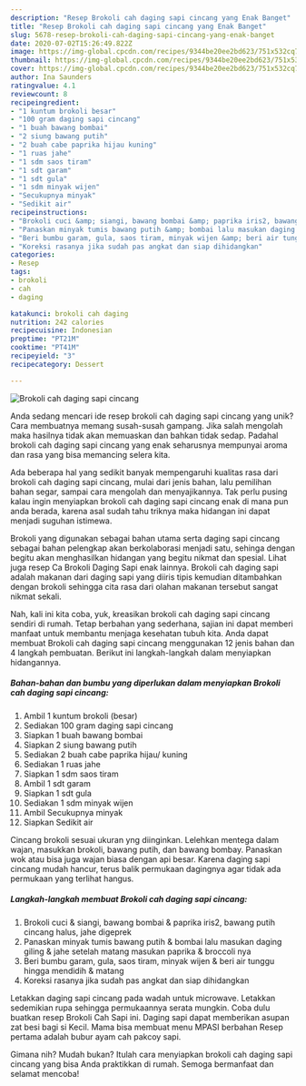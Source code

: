 ```yaml
---
description: "Resep Brokoli cah daging sapi cincang yang Enak Banget"
title: "Resep Brokoli cah daging sapi cincang yang Enak Banget"
slug: 5678-resep-brokoli-cah-daging-sapi-cincang-yang-enak-banget
date: 2020-07-02T15:26:49.822Z
image: https://img-global.cpcdn.com/recipes/9344be20ee2bd623/751x532cq70/brokoli-cah-daging-sapi-cincang-foto-resep-utama.jpg
thumbnail: https://img-global.cpcdn.com/recipes/9344be20ee2bd623/751x532cq70/brokoli-cah-daging-sapi-cincang-foto-resep-utama.jpg
cover: https://img-global.cpcdn.com/recipes/9344be20ee2bd623/751x532cq70/brokoli-cah-daging-sapi-cincang-foto-resep-utama.jpg
author: Ina Saunders
ratingvalue: 4.1
reviewcount: 8
recipeingredient:
- "1 kuntum brokoli besar"
- "100 gram daging sapi cincang"
- "1 buah bawang bombai"
- "2 siung bawang putih"
- "2 buah cabe paprika hijau kuning"
- "1 ruas jahe"
- "1 sdm saos tiram"
- "1 sdt garam"
- "1 sdt gula"
- "1 sdm minyak wijen"
- "Secukupnya minyak"
- "Sedikit air"
recipeinstructions:
- "Brokoli cuci &amp; siangi, bawang bombai &amp; paprika iris2, bawang putih cincang halus, jahe digeprek"
- "Panaskan minyak tumis bawang putih &amp; bombai lalu masukan daging giling &amp; jahe setelah matang masukan paprika &amp; broccoli nya"
- "Beri bumbu garam, gula, saos tiram, minyak wijen &amp; beri air tunggu hingga mendidih &amp; matang"
- "Koreksi rasanya jika sudah pas angkat dan siap dihidangkan"
categories:
- Resep
tags:
- brokoli
- cah
- daging

katakunci: brokoli cah daging 
nutrition: 242 calories
recipecuisine: Indonesian
preptime: "PT21M"
cooktime: "PT41M"
recipeyield: "3"
recipecategory: Dessert

---
```



![Brokoli cah daging sapi cincang](https://img-global.cpcdn.com/recipes/9344be20ee2bd623/751x532cq70/brokoli-cah-daging-sapi-cincang-foto-resep-utama.jpg)

Anda sedang mencari ide resep brokoli cah daging sapi cincang yang unik? Cara membuatnya memang susah-susah gampang. Jika salah mengolah maka hasilnya tidak akan memuaskan dan bahkan tidak sedap. Padahal brokoli cah daging sapi cincang yang enak seharusnya mempunyai aroma dan rasa yang bisa memancing selera kita.

Ada beberapa hal yang sedikit banyak mempengaruhi kualitas rasa dari brokoli cah daging sapi cincang, mulai dari jenis bahan, lalu pemilihan bahan segar, sampai cara mengolah dan menyajikannya. Tak perlu pusing kalau ingin menyiapkan brokoli cah daging sapi cincang enak di mana pun anda berada, karena asal sudah tahu triknya maka hidangan ini dapat menjadi suguhan istimewa.

Brokoli yang digunakan sebagai bahan utama serta daging sapi cincang sebagai bahan pelengkap akan berkolaborasi menjadi satu, sehinga dengan begitu akan menghasilkan hidangan yang begitu nikmat dan spesial. Lihat juga resep Ca Brokoli Daging Sapi enak lainnya. Brokoli cah daging sapi adalah makanan dari daging sapi yang diiris tipis kemudian ditambahkan dengan brokoli sehingga cita rasa dari olahan makanan tersebut sangat nikmat sekali.


Nah, kali ini kita coba, yuk, kreasikan brokoli cah daging sapi cincang sendiri di rumah. Tetap berbahan yang sederhana, sajian ini dapat memberi manfaat untuk membantu menjaga kesehatan tubuh kita. Anda dapat membuat Brokoli cah daging sapi cincang menggunakan 12 jenis bahan dan 4 langkah pembuatan. Berikut ini langkah-langkah dalam menyiapkan hidangannya.

<!--inarticleads1-->

##### Bahan-bahan dan bumbu yang diperlukan dalam menyiapkan Brokoli cah daging sapi cincang:

1. Ambil 1 kuntum brokoli (besar)
1. Sediakan 100 gram daging sapi cincang
1. Siapkan 1 buah bawang bombai
1. Siapkan 2 siung bawang putih
1. Sediakan 2 buah cabe paprika hijau/ kuning
1. Sediakan 1 ruas jahe
1. Siapkan 1 sdm saos tiram
1. Ambil 1 sdt garam
1. Siapkan 1 sdt gula
1. Sediakan 1 sdm minyak wijen
1. Ambil Secukupnya minyak
1. Siapkan Sedikit air


Cincang brokoli sesuai ukuran yng diinginkan. Lelehkan mentega dalam wajan, masukkan brokoli, bawang putih, dan bawang bombay. Panaskan wok atau bisa juga wajan biasa dengan api besar. Karena daging sapi cincang mudah hancur, terus balik permukaan dagingnya agar tidak ada permukaan yang terlihat hangus. 

<!--inarticleads2-->

##### Langkah-langkah membuat Brokoli cah daging sapi cincang:

1. Brokoli cuci &amp; siangi, bawang bombai &amp; paprika iris2, bawang putih cincang halus, jahe digeprek
1. Panaskan minyak tumis bawang putih &amp; bombai lalu masukan daging giling &amp; jahe setelah matang masukan paprika &amp; broccoli nya
1. Beri bumbu garam, gula, saos tiram, minyak wijen &amp; beri air tunggu hingga mendidih &amp; matang
1. Koreksi rasanya jika sudah pas angkat dan siap dihidangkan


Letakkan daging sapi cincang pada wadah untuk microwave. Letakkan sedemikian rupa sehingga permukaannya serata mungkin. Coba dulu buatkan resep Brokoli Cah Sapi ini. Daging sapi dapat memberikan asupan zat besi bagi si Kecil. Mama bisa membuat menu MPASI berbahan Resep pertama adalah bubur ayam cah pakcoy sapi. 

Gimana nih? Mudah bukan? Itulah cara menyiapkan brokoli cah daging sapi cincang yang bisa Anda praktikkan di rumah. Semoga bermanfaat dan selamat mencoba!
